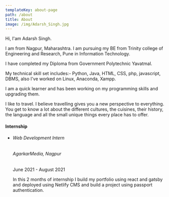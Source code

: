 ```yaml
---
templateKey: about-page
path: /about
title: About
image: /img/Adarsh_Singh.jpg
---
```

Hi, I'am Adarsh Singh.

I am from Nagpur, Maharashtra. I am pursuing my BE from Trinity college of Engineering and Research, Pune in Information Technology.

I have completed my Diploma from Government Polytechnic Yavatmal.

My technical skill set includes:- Python, Java, HTML, CSS, php, javascript, DBMS, also I've worked on Linux, Anaconda, Xampp.

I am a quick learner and has been working on my programming skills and upgrading them.

I like to travel. I believe travelling gives you a new perspective to everything. You get to know a lot about the different cultures, the cuisines, their history, the language and all the small unique things every place has to offer.

#### Internship

* ###### Web Development Intern

  ###### AgarkarMedia,  Nagpur

  June 2021 - August 2021

  In this 2 months of internship I build my portfolio using react and gatsby and deployed using Netlify CMS and build a project using passport authentication.